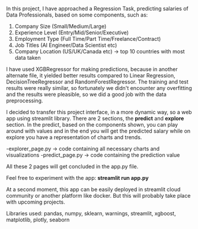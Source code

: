 In this project, I have approached a Regression Task, predicting salaries of Data Professionals, based on some components, such as:

1. Company Size (Small/Medium/Large)
2. Experience Level (Entry/Mid/Senior/Executive)
3. Employment Type (Full Time/Part Time/Freelance/Contract)
4. Job Titles (AI Engineer/Data Scientist etc)
5. Company Location (US/UK/Canada etc) -> top 10 countries with most data taken

I have used XGBRegressor for making predictions, because in another alternate file, it yielded better results compared to Linear Regression, 
DecisionTreeRegressor and RandomForestRegressor. The training and test results were really similar, so fortunately we didn't encounter any overfitting and the results were
pleasible, so we did a good job with the data preprocessing. 

I decided to transfer this project interface, in a more dynamic way, so a web app using streamlit library. There are 2 sections, the <b>predict</b> and <b>explore</b> section.
In the predict, based on the components shown, you can play around with values and in the end you will get the predicted salary while on explore you have a representation of 
charts and trends. 

-explorer_page.py -> code containing all necessary charts and visualizations
-predict_page.py -> code containing the prediction value

All these 2 pages will get concluded in the app.py file.

Feel free to experiment with the app: <b> streamlit run app.py </b>

At a second moment, this app can be easily deployed in streamlit cloud community or another platform like docker. But this will probably take place with upcoming projects. 

Libraries used: pandas, numpy, sklearn, warnings, streamlit, xgboost, matplotlib, plotly, seaborn
